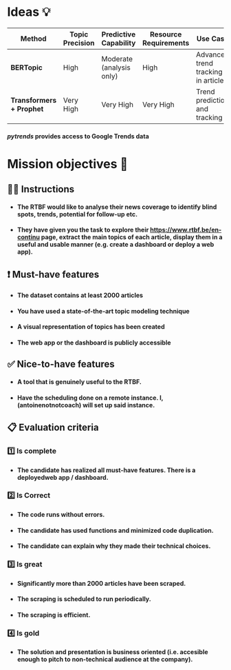 # Ideas 💡

| Method                 | Topic Precision | Predictive Capability     | Resource Requirements | Use Case                                      |
|------------------------|-----------------|---------------------------|-----------------------|-----------------------------------------------|
| **BERTopic**           | High            | Moderate (analysis only)  | High                  | Advanced trend tracking in articles          |
| **Transformers + Prophet** | Very High  | Very High                 | Very High             | Trend prediction and tracking

#### *pytrends* provides access to Google Trends data

# Mission objectives 🎯

## 👨‍🏫 Instructions
- #### The RTBF would like to analyse their news coverage to identify blind spots, trends, potential for follow-up etc.

- #### They have given you the task to explore their https://www.rtbf.be/en-continu page, extract the main topics of each article, display them in a useful and usable manner (e.g. create a dashboard or deploy a web app).

## ❗ Must-have features

- #### The dataset contains at least 2000 articles
- #### You have used a state-of-the-art topic modeling technique
- #### A visual representation of topics has been created
- #### The web app or the dashboard is publicly accessible

## ✅ Nice-to-have features


- #### A tool that is genuinely useful to the RTBF.
- #### Have the scheduling done on a remote instance. I, (antoinenotnotcoach) will set up said instance.


## 📋 Evaluation criteria 

### 1️⃣ Is complete
- #### The candidate has realized all must-have features. There is a deployedweb app / dashboard. 	 
### 2️⃣ Is Correct
- #### The code runs without errors. 	 
- #### The candidate has used functions and minimized code duplication. 	 
- #### The candidate can explain why they made their technical choices. 	 
### 3️⃣ Is great 	
- #### Significantly more than 2000 articles have been scraped. 	 
- #### The scraping is scheduled to run periodically. 	 
- #### The scraping is efficient. 	 
### 4️⃣ Is gold
- #### The solution and presentation is business oriented (i.e. accesible enough to pitch to non-technical audience at the company).
